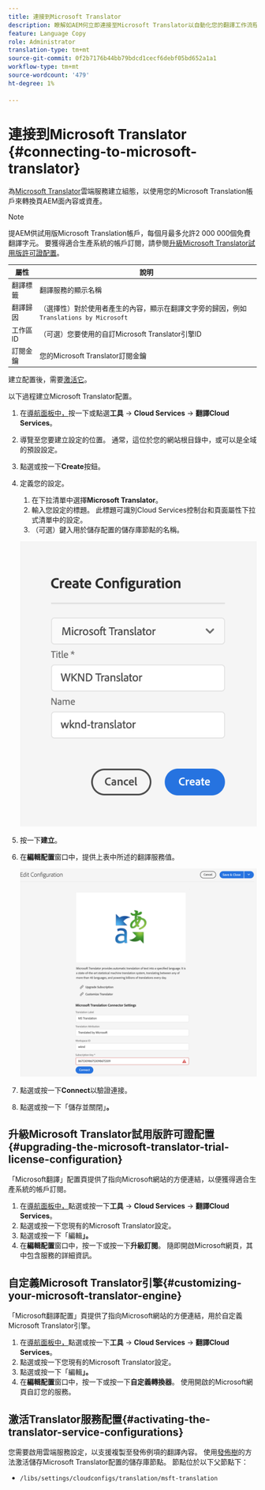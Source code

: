 ```yaml
---
title: 連接到Microsoft Translator
description: 瞭解如AEM何立即連接至Microsoft Translator以自動化您的翻譯工作流程。
feature: Language Copy
role: Administrator
translation-type: tm+mt
source-git-commit: 0f2b7176b44bb79bdcd1cecf6debf05bd652a1a1
workflow-type: tm+mt
source-wordcount: '479'
ht-degree: 1%

---
```



# 連接到Microsoft Translator {#connecting-to-microsoft-translator}

為[Microsoft Translator](https://hub.microsofttranslator.com)雲端服務建立組態，以使用您的Microsoft Translation帳戶來轉換頁AEM面內容或資產。

>[!NOTE]
>
>提AEM供試用版Microsoft Translation帳戶，每個月最多允許2 000 000個免費翻譯字元。 要獲得適合生產系統的帳戶訂閱，請參閱[升級Microsoft Translator試用版許可證配置](#upgrading-the-microsoft-translator-trial-license-configuration)。

| 屬性 | 說明 |
|---|---|
| 翻譯標籤 | 翻譯服務的顯示名稱 |
| 翻譯歸因 | （選擇性）對於使用者產生的內容，顯示在翻譯文字旁的歸因，例如`Translations by Microsoft` |
| 工作區ID | （可選）您要使用的自訂Microsoft Translator引擎ID |
| 訂閱金鑰 | 您的Microsoft Translator訂閱金鑰 |

建立配置後，需要[激活它](#activating-the-translator-service-configurations)。

以下過程建立Microsoft Translator配置。

1. 在[導航面板中，](/help/sites-cloud/authoring/getting-started/basic-handling.md#first-steps)按一下或點選&#x200B;**工具** -> **Cloud Services** -> **翻譯Cloud Services**。
1. 導覽至您要建立設定的位置。 通常，這位於您的網站根目錄中，或可以是全域的預設設定。
1. 點選或按一下&#x200B;**Create**&#x200B;按鈕。
1. 定義您的設定。
   1. 在下拉清單中選擇&#x200B;**Microsoft Translator**。
   1. 輸入您設定的標題。 此標題可識別Cloud Services控制台和頁面屬性下拉式清單中的設定。
   1. （可選）鍵入用於儲存配置的儲存庫節點的名稱。

   ![建立翻譯配置](../assets/create-translation-config.png)

1. 按一下&#x200B;**建立**。
1. 在&#x200B;**編輯配置**&#x200B;窗口中，提供上表中所述的翻譯服務值。

   ![編輯翻譯配置](../assets/edit-translation-config.png)

1. 點選或按一下&#x200B;**Connect**&#x200B;以驗證連接。
1. 點選或按一下「儲存並關閉」**。**

## 升級Microsoft Translator試用版許可證配置{#upgrading-the-microsoft-translator-trial-license-configuration}

「Microsoft翻譯」配置頁提供了指向Microsoft網站的方便連結，以便獲得適合生產系統的帳戶訂閱。

1. 在[導航面板中，](/help/sites-cloud/authoring/getting-started/basic-handling.md#first-steps)點選或按一下&#x200B;**工具** -> **Cloud Services** -> **翻譯Cloud Services**。
1. 點選或按一下您現有的Microsoft Translator設定。
1. 點選或按一下「編輯&#x200B;**」。**
1. 在&#x200B;**編輯配置**&#x200B;窗口中，按一下或按一下&#x200B;**升級訂閱**。 隨即開啟Microsoft網頁，其中包含服務的詳細資訊。

## 自定義Microsoft Translator引擎{#customizing-your-microsoft-translator-engine}

「Microsoft翻譯配置」頁提供了指向Microsoft網站的方便連結，用於自定義Microsoft Translator引擎。

1. 在[導航面板中，](/help/sites-cloud/authoring/getting-started/basic-handling.md#first-steps)點選或按一下&#x200B;**工具** -> **Cloud Services** -> **翻譯Cloud Services**。
1. 點選或按一下您現有的Microsoft Translator設定。
1. 點選或按一下「編輯&#x200B;**」。**
1. 在&#x200B;**編輯配置**&#x200B;窗口中，按一下或按一下&#x200B;**自定義轉換器**。 使用開啟的Microsoft網頁自訂您的服務。

## 激活Translator服務配置{#activating-the-translator-service-configurations}

您需要啟用雲端服務設定，以支援複製至發佈例項的翻譯內容。 使用[發佈樹](/help/sites-cloud/authoring/fundamentals/publishing-pages.md#publishing-and-unpublishing-a-tree)的方法激活儲存Microsoft Translator配置的儲存庫節點。 節點位於以下父節點下：

* `/libs/settings/cloudconfigs/translation/msft-translation`
